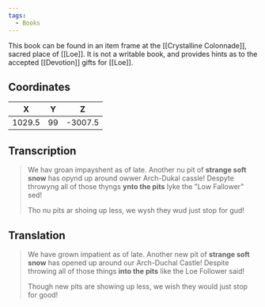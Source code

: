 ```yaml
---
tags:
  - Books
---
```


This book can be found in an item frame at the [[Crystalline Colonnade]], sacred place of [[Loe]]. It is not a writable book, and provides hints as to the accepted [[Devotion]] gifts for [[Loe]].

## Coordinates
| **X**  | **Y** |  **Z**  |
| :----: | :---: | :-----: |
| 1029.5 |  99   | -3007.5 |

## Transcription
> We hav groan impayshent as of late. Another nu pit of **strange soft snow** has opynd up around owwer Arch-Dukal cassle! Despyte throwyng all of those thyngs **ynto the pits** lyke the "Low Fallower" sed!
>
> Tho nu pits ar shoing up less, we wysh they wud just stop for gud!

## Translation
> We have grown impatient as of late. Another new pit of **strange soft snow** has opened up around our Arch-Duchal Castle! Despite throwing all of those things **into the pits** like the Loe Follower said!
>
> Though new pits are showing up less, we wish they would just stop for good!

